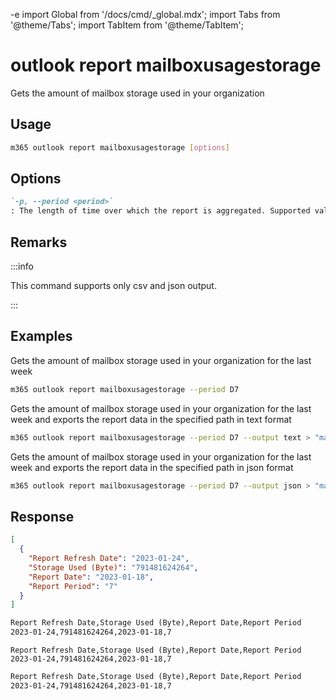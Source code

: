 -e <!-- DISCLAIMER: All secrets, passwords, and sensitive values in this document are examples only and not real credentials. -->
import Global from '/docs/cmd/_global.mdx';
import Tabs from '@theme/Tabs';
import TabItem from '@theme/TabItem';

# outlook report mailboxusagestorage

Gets the amount of mailbox storage used in your organization

## Usage

```sh
m365 outlook report mailboxusagestorage [options]
```

## Options

```md definition-list
`-p, --period <period>`
: The length of time over which the report is aggregated. Supported values `D7`, `D30`, `D90`, `D180`.
```

<Global />

## Remarks

:::info

This command supports only csv and json output.

:::

## Examples

Gets the amount of mailbox storage used in your organization for the last week

```sh
m365 outlook report mailboxusagestorage --period D7
```

Gets the amount of mailbox storage used in your organization for the last week and exports the report data in the specified path in text format

```sh
m365 outlook report mailboxusagestorage --period D7 --output text > "mailboxusagestorage.txt"
```

Gets the amount of mailbox storage used in your organization for the last week and exports the report data in the specified path in json format

```sh
m365 outlook report mailboxusagestorage --period D7 --output json > "mailboxusagestorage.json"
```

## Response

<Tabs>
  <TabItem value="JSON">

  ```json
  [
    {
      "Report Refresh Date": "2023-01-24",
      "Storage Used (Byte)": "791481624264",
      "Report Date": "2023-01-18",
      "Report Period": "7"
    }
  ]
  ```

  </TabItem>
  <TabItem value="Text">

  ```txt
  Report Refresh Date,Storage Used (Byte),Report Date,Report Period
  2023-01-24,791481624264,2023-01-18,7
  ```

  </TabItem>
  <TabItem value="CSV">

  ```csv
  Report Refresh Date,Storage Used (Byte),Report Date,Report Period
  2023-01-24,791481624264,2023-01-18,7
  ```

  </TabItem>
  <TabItem value="Markdown">

  ```md
  Report Refresh Date,Storage Used (Byte),Report Date,Report Period
  2023-01-24,791481624264,2023-01-18,7
  ```

  </TabItem>
</Tabs>
